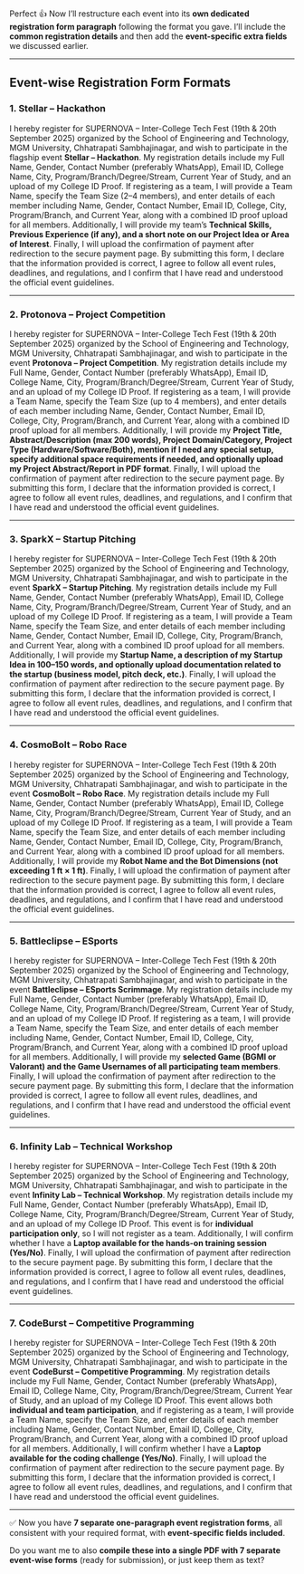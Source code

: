 Perfect 👍 Now I’ll restructure each event into its **own dedicated registration form paragraph** following the format you gave. I’ll include the **common registration details** and then add the **event-specific extra fields** we discussed earlier.

---

## **Event-wise Registration Form Formats**

### **1. Stellar – Hackathon**

I hereby register for SUPERNOVA – Inter-College Tech Fest (19th & 20th September 2025) organized by the School of Engineering and Technology, MGM University, Chhatrapati Sambhajinagar, and wish to participate in the flagship event **Stellar – Hackathon**. My registration details include my Full Name, Gender, Contact Number (preferably WhatsApp), Email ID, College Name, City, Program/Branch/Degree/Stream, Current Year of Study, and an upload of my College ID Proof. If registering as a team, I will provide a Team Name, specify the Team Size (2–4 members), and enter details of each member including Name, Gender, Contact Number, Email ID, College, City, Program/Branch, and Current Year, along with a combined ID proof upload for all members. Additionally, I will provide my team’s **Technical Skills, Previous Experience (if any), and a short note on our Project Idea or Area of Interest**. Finally, I will upload the confirmation of payment after redirection to the secure payment page. By submitting this form, I declare that the information provided is correct, I agree to follow all event rules, deadlines, and regulations, and I confirm that I have read and understood the official event guidelines.

---

### **2. Protonova – Project Competition**

I hereby register for SUPERNOVA – Inter-College Tech Fest (19th & 20th September 2025) organized by the School of Engineering and Technology, MGM University, Chhatrapati Sambhajinagar, and wish to participate in the event **Protonova – Project Competition**. My registration details include my Full Name, Gender, Contact Number (preferably WhatsApp), Email ID, College Name, City, Program/Branch/Degree/Stream, Current Year of Study, and an upload of my College ID Proof. If registering as a team, I will provide a Team Name, specify the Team Size (up to 4 members), and enter details of each member including Name, Gender, Contact Number, Email ID, College, City, Program/Branch, and Current Year, along with a combined ID proof upload for all members. Additionally, I will provide my **Project Title, Abstract/Description (max 200 words), Project Domain/Category, Project Type (Hardware/Software/Both), mention if I need any special setup, specify additional space requirements if needed, and optionally upload my Project Abstract/Report in PDF format**. Finally, I will upload the confirmation of payment after redirection to the secure payment page. By submitting this form, I declare that the information provided is correct, I agree to follow all event rules, deadlines, and regulations, and I confirm that I have read and understood the official event guidelines.

---

### **3. SparkX – Startup Pitching**

I hereby register for SUPERNOVA – Inter-College Tech Fest (19th & 20th September 2025) organized by the School of Engineering and Technology, MGM University, Chhatrapati Sambhajinagar, and wish to participate in the event **SparkX – Startup Pitching**. My registration details include my Full Name, Gender, Contact Number (preferably WhatsApp), Email ID, College Name, City, Program/Branch/Degree/Stream, Current Year of Study, and an upload of my College ID Proof. If registering as a team, I will provide a Team Name, specify the Team Size, and enter details of each member including Name, Gender, Contact Number, Email ID, College, City, Program/Branch, and Current Year, along with a combined ID proof upload for all members. Additionally, I will provide my **Startup Name, a description of my Startup Idea in 100–150 words, and optionally upload documentation related to the startup (business model, pitch deck, etc.)**. Finally, I will upload the confirmation of payment after redirection to the secure payment page. By submitting this form, I declare that the information provided is correct, I agree to follow all event rules, deadlines, and regulations, and I confirm that I have read and understood the official event guidelines.

---

### **4. CosmoBolt – Robo Race**

I hereby register for SUPERNOVA – Inter-College Tech Fest (19th & 20th September 2025) organized by the School of Engineering and Technology, MGM University, Chhatrapati Sambhajinagar, and wish to participate in the event **CosmoBolt – Robo Race**. My registration details include my Full Name, Gender, Contact Number (preferably WhatsApp), Email ID, College Name, City, Program/Branch/Degree/Stream, Current Year of Study, and an upload of my College ID Proof. If registering as a team, I will provide a Team Name, specify the Team Size, and enter details of each member including Name, Gender, Contact Number, Email ID, College, City, Program/Branch, and Current Year, along with a combined ID proof upload for all members. Additionally, I will provide my **Robot Name and the Bot Dimensions (not exceeding 1 ft × 1 ft)**. Finally, I will upload the confirmation of payment after redirection to the secure payment page. By submitting this form, I declare that the information provided is correct, I agree to follow all event rules, deadlines, and regulations, and I confirm that I have read and understood the official event guidelines.

---

### **5. Battleclipse – ESports**

I hereby register for SUPERNOVA – Inter-College Tech Fest (19th & 20th September 2025) organized by the School of Engineering and Technology, MGM University, Chhatrapati Sambhajinagar, and wish to participate in the event **Battleclipse – ESports Scrimmage**. My registration details include my Full Name, Gender, Contact Number (preferably WhatsApp), Email ID, College Name, City, Program/Branch/Degree/Stream, Current Year of Study, and an upload of my College ID Proof. If registering as a team, I will provide a Team Name, specify the Team Size, and enter details of each member including Name, Gender, Contact Number, Email ID, College, City, Program/Branch, and Current Year, along with a combined ID proof upload for all members. Additionally, I will provide my **selected Game (BGMI or Valorant) and the Game Usernames of all participating team members**. Finally, I will upload the confirmation of payment after redirection to the secure payment page. By submitting this form, I declare that the information provided is correct, I agree to follow all event rules, deadlines, and regulations, and I confirm that I have read and understood the official event guidelines.

---

### **6. Infinity Lab – Technical Workshop**

I hereby register for SUPERNOVA – Inter-College Tech Fest (19th & 20th September 2025) organized by the School of Engineering and Technology, MGM University, Chhatrapati Sambhajinagar, and wish to participate in the event **Infinity Lab – Technical Workshop**. My registration details include my Full Name, Gender, Contact Number (preferably WhatsApp), Email ID, College Name, City, Program/Branch/Degree/Stream, Current Year of Study, and an upload of my College ID Proof. This event is for **individual participation only**, so I will not register as a team. Additionally, I will confirm whether I have a **Laptop available for the hands-on training session (Yes/No)**. Finally, I will upload the confirmation of payment after redirection to the secure payment page. By submitting this form, I declare that the information provided is correct, I agree to follow all event rules, deadlines, and regulations, and I confirm that I have read and understood the official event guidelines.

---

### **7. CodeBurst – Competitive Programming**

I hereby register for SUPERNOVA – Inter-College Tech Fest (19th & 20th September 2025) organized by the School of Engineering and Technology, MGM University, Chhatrapati Sambhajinagar, and wish to participate in the event **CodeBurst – Competitive Programming**. My registration details include my Full Name, Gender, Contact Number (preferably WhatsApp), Email ID, College Name, City, Program/Branch/Degree/Stream, Current Year of Study, and an upload of my College ID Proof. This event allows both **individual and team participation**, and if registering as a team, I will provide a Team Name, specify the Team Size, and enter details of each member including Name, Gender, Contact Number, Email ID, College, City, Program/Branch, and Current Year, along with a combined ID proof upload for all members. Additionally, I will confirm whether I have a **Laptop available for the coding challenge (Yes/No)**. Finally, I will upload the confirmation of payment after redirection to the secure payment page. By submitting this form, I declare that the information provided is correct, I agree to follow all event rules, deadlines, and regulations, and I confirm that I have read and understood the official event guidelines.

---

✅ Now you have **7 separate one-paragraph event registration forms**, all consistent with your required format, with **event-specific fields included**.

Do you want me to also **compile these into a single PDF with 7 separate event-wise forms** (ready for submission), or just keep them as text?
